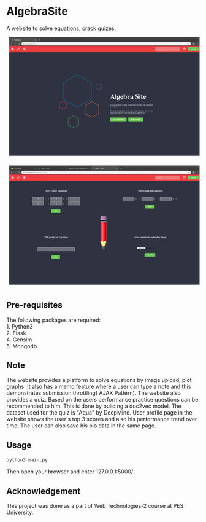 # AlgebraSite
A website to solve equations, crack quizes.

![Home Page](https://github.com/Aishwarya-Manjunath/AlgebraSite/blob/master/extras/1.png)

![Equations Page](https://github.com/Aishwarya-Manjunath/AlgebraSite/blob/master/extras/2.png)


## Pre-requisites
The following packages are required:<br />
	1. Python3 <br />
	2. Flask <br />
	4. Gensim <br />
	5. Mongodb <br />


## Note 
The website provides a platform to solve equations by image upload, plot graphs. It also has a memo feature where a user can type a note and this demonstrates submission throttling( AJAX Pattern). The website also provides a quiz. Based on the users performance practice questions can be recommended to him. This is done by building a doc2vec model. The dataset used for the quiz is "Aqua" by DeepMind. User profile page in the website shows the user's top 3 scores and also his performance trend over time. The user can also save his bio data in the same page.<br/>


## Usage

```bash
python3 main.py
```
Then open your browser and enter 127.0.0.1:5000/


## Acknowledgement
This project was done as a part of Web Technologies-2 course at PES University.
